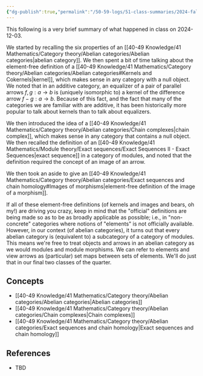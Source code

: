 ```yaml
---
{"dg-publish":true,"permalink":"/50-59-logs/51-class-summaries/2024-fall/math-561/2024-12/2024-12-03/","updated":"2024-12-03T13:46:33-08:00"}
---
```


This following is a very brief summary of what happened in class on 2024-12-03.

We started by recalling the six properties of an [[40-49 Knowledge/41 Mathematics/Category theory/Abelian categories/Abelian categories\|abelian category]]. We then spent a bit of time talking about the element-free definition of a [[40-49 Knowledge/41 Mathematics/Category theory/Abelian categories/Abelian categories#Kernels and Cokernels\|kernel]], which makes sense in any category with a null object. We noted that in an additive category, an equalizer of a pair of parallel arrows $f,g:a\to b$ is (uniquely isomorphic to) a kernel of the difference arrow $f-g:a\to b$. Because of this fact, and the fact that many of the categories we are familiar with are additive, it has been historically more popular to talk about kernels than to talk about equalizers.

We then introduced the idea of a [[40-49 Knowledge/41 Mathematics/Category theory/Abelian categories/Chain complexes\|chain complex]], which makes sense in any category that contains a null object. We then recalled the definition of an [[40-49 Knowledge/41 Mathematics/Module theory/Exact sequences/Exact Sequences II - Exact Sequences\|exact sequence]] in a category of modules, and noted that the definition required the concept of an image of an arrow.

We then took an aside to give an [[40-49 Knowledge/41 Mathematics/Category theory/Abelian categories/Exact sequences and chain homology#Images of morphisms\|element-free definition of the image of a morphism]].

If all of these element-free definitions (of kernels and images and bears, oh my!) are driving you crazy, keep in mind that the "official" definitions are being made so as to be as broadly applicable as possible; i.e., in "non-concrete" categories where notions of "elements" is not officially available. However, in our context (of abelian categories), it turns out that every abelian category is (equivalent to) a subcategory of a category of modules. This means we're free to treat objects and arrows in an abelian category as we would modules and module morphisms. We can refer to elements and view arrows as (particular) set maps between sets of elements. We'll do just that in our final two classes of the quarter.
## Concepts

- [[40-49 Knowledge/41 Mathematics/Category theory/Abelian categories/Abelian categories\|Abelian categories]]
- [[40-49 Knowledge/41 Mathematics/Category theory/Abelian categories/Chain complexes\|Chain complexes]]
- [[40-49 Knowledge/41 Mathematics/Category theory/Abelian categories/Exact sequences and chain homology\|Exact sequences and chain homology]]

## References

- TBD